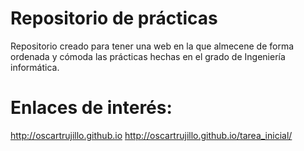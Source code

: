 # Repositorio de prácticas
Repositorio creado para tener una web en la que almecene de forma ordenada y cómoda las prácticas hechas en el grado de Ingeniería informática.

# Enlaces de interés:
http://oscartrujillo.github.io
http://oscartrujillo.github.io/tarea_inicial/
